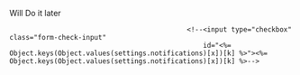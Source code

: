 Will Do it later


                                                <!--<input type="checkbox" class="form-check-input"
                                                    id="<%= Object.keys(Object.values(settings.notifications)[x])[k] %>"><%= Object.keys(Object.values(settings.notifications)[x])[k] %>-->
